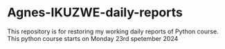 # Agnes-IKUZWE-daily-reports
This repository is for restoring my working daily reports of Python course.
This python course starts on Monday 23rd spetember 2024 

